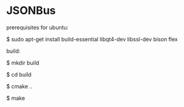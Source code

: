 JSONBus
=======

prerequisites for ubuntu:

$ sudo apt-get install build-essential libqt4-dev libssl-dev bison flex

build:

$ mkdir build

$ cd build

$ cmake ..

$ make

